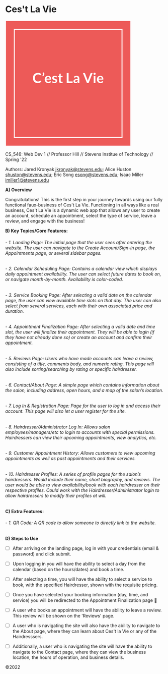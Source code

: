 # Ces't La Vie

![This is the logo](/code/docs/Logo.png)

CS_546: Web Dev 1 // Professor Hill // Stevens Institue of Technology // Spring '22

Authors: Jared Kronyak <jkronyak@stevens.edu>; Alice Huston <shuston@stevens.edu>; Eric Song <esong@stevens.edu>; Isaac Miller <imiller1@stevens.edu>

<b> A) Overview </b>

Congratulations! This is the first step in your journey towards using our fully functional faux-business of Ces't La Vie. Functioning in all ways like a real business, Ces't La Vie is a dynamic web app that allows any user to create an account, schedule an appointment, select the type of service, leave a review, and engage with the business!


<b> B) Key Topics/Core Features: </b>

###### - 1. Landing Page: The initial page that the user sees after entering the website. The user can navigate to the Create Account/Sign-in page, the Appointments page, or several sidebar pages.

###### - 2. Calendar Scheduling Page: Contains a calendar view which displays daily appointment availability. The user can select future dates to book on, or navigate month-by-month. Availability is color-coded.

###### - 3. Service Booking Page: After selecting a valid date on the calendar page, the user can view available time slots on that day. The user can also select from several services, each with their own associated price and duration.

###### - 4. Appointment Finalization Page: After selecting a valid date and time slot, the user will finalize their appointment. They will be able to login (if they have not already done so) or create an account and confirm their appointment.

###### - 5. Reviews Page: Users who have made accounts can leave a review, consisting of a title, comments body, and numeric rating. This page will also include sorting/searching by rating or specific hairdresser.

###### - 6. Contact/About Page: A simple page which contains information about the salon, including address, open hours, and a map of the salon’s location.

###### - 7. Log In & Registration Page: Page for the user to log in and access their account. This page will also let a user register for the site.

###### - 8. Hairdresser/Administrator Log In: Allows salon employees/managers/etc to login to accounts with special permissions. Hairdressers can view their upcoming appointments, view analytics, etc.

###### - 9. Customer Appointment History: Allows customers to view upcoming appointments as well as past appointments and their services.

###### - 10. Hairdresser Profiles: A series of profile pages for the salon’s hairdressers. Would include their name, short biography, and reviews. The user would be able to view availability/book with each hairdresser on their respective profiles. Could work with the Hairdresser/Administrator login to allow hairdressers to modify their profiles at will.


<b> C) Extra Features: </b>

###### - 1. QR Code: A QR code to allow someone to directly link to the website.


<b> D) Steps to Use </b>


- [ ] After arriving on the landing page, log in with your credentials (email & password) and click submit.
- [ ] Upon logging in you will have the ability to select a day from the calendar (based on the hours/dates) and book a time.
- [ ] After selecting a time, you will have the ability to select a service to book, with the specified Hairdresser, shown with the requisite pricing.
- [ ] Once you have selected your booking information (day, time, and service) you will be redirected to the Appointment Finalization page :tada:
- [ ] A user who books an appointment will have the ability to leave a review. This review will be shown on the 'Reviews' page.
- [ ] A user who is navigating the site will also have the ability to navigate to the About page, where they can learn about Ces't la Vie or any of the Hairdresssers.
- [ ] Additionally, a user who is navigating the site will have the ability to navigate to the Contact page, where they can view the business location, the hours of operation, and business details.



©2022
